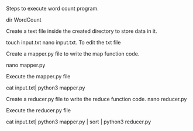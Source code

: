 Steps to execute word count program.

dir WordCount

Create a text file inside the created directory to store data in it.

touch input.txt nano input.txt. To edit the txt file

Create a mapper.py file to write the map function code.

nano mapper.py

Execute the mapper.py file

cat input.txt| python3 mapper.py

Create a reducer.py file to write the reduce function code. nano reducer.py

Execute the reducer.py file

cat input.txt| python3 mapper.py | sort | python3 reducer.py

